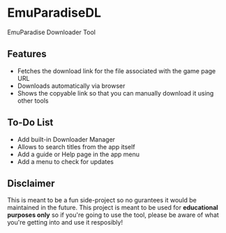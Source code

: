 # EmuParadiseDL
EmuParadise Downloader Tool

## Features
- Fetches the download link for the file associated with the game page URL
- Downloads automatically via browser
- Shows the copyable link so that you can manually download it using other tools

## To-Do List
- Add built-in Downloader Manager
- Allows to search titles from the app itself
- Add a guide or Help page in the app menu
- Add a menu to check for updates


## Disclaimer
This is meant to be a fun side-project so no gurantees it would be maintained in the future. This project is meant to be used for **educational purposes only** so if you're going to use the tool, please be aware of what you're getting into and use it resposibly!
